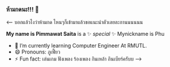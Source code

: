 ### ห้ามกดนะ!!! 👋
<--
บอกแล้วไงว่าห้ามกด ไหนๆก็เข้ามาแล้วขอแนะนำตัวเลยละกานนนนนน

**My name is Pimmawat Saita** is a ✨ _special_ ✨ Mynickname is Phu

- 🌱 I’m currently learning Computer Engineer At RMUTL.
- 😄 Pronouns: ภูเฟี้ยว
- ⚡ Fun fact: เล่นเกม ฟังเพลง ร้องเพลง กินเหล้า กินเบียร์ครับบ
-->
